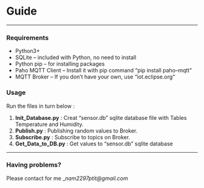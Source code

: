 # **Guide**

--------------------
### __Requirements__
- Python3+
- SQLite – included with Python, no need to install
- Python pip – for installing packages
- Paho MQTT Client – Install it with pip command “pip install paho–mqtt"
- MQTT Broker – If you don’t have your own, use “iot.eclipse.org“

### __Usage__
Run the files in turn below :
1. __Init_Database.py__ : Creat “sensor.db” sqlite database file with Tables Temperature and Humidity.
2. __Publish.py__ : Publishing random values to Broker.
3. __Subscribe.py__ : Subscribe to topics on Broker.
4. __Get_Data_to_DB.py__ : Get values to “sensor.db” sqlite database
___

### __Having problems?__
Please contact for me __nam2297ptit@gmail.com_